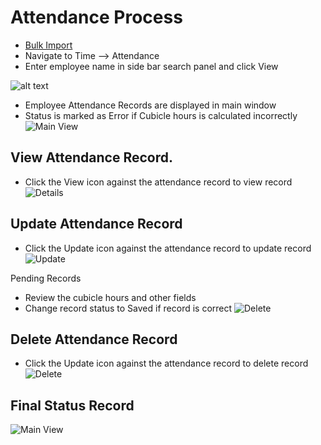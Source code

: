 Attendance Process
=========
- [Bulk Import](../../office/admin/bulkimport.html "Bulk Import")
- Navigate to Time --> Attendance
- Enter employee name in side bar search panel and click View

![alt text](../../images/timesheets/Employee_View.png "View Attendance")

- Employee Attendance Records are displayed in main window
- Status is marked as Error if Cubicle hours is calculated incorrectly
![Main View](../../images/timesheets/SavedtimeSheet.png "View Attendance")


View Attendance Record.
-----
- Click the View icon against the attendance record to view record
![Details](../../images/timesheets/View.png "View Attendance")


Update Attendance Record
-----
- Click the Update icon against the attendance record to update record 
![Update](../../images/timesheets/Update.png "View Attendance")

Pending Records 
- Review the cubicle hours and other fields
- Change record status to Saved if record is correct
![Delete](../../images/timesheets/UpdatedEntities.png "View Attendance")

Delete Attendance Record
-----
- Click the Update icon against the attendance record to delete record
![Delete](../../images/timesheets/delete.png "View Attendance")

Final Status Record
-----
![Main View](../../images/timesheets/Approvedentities.png "View Attendance")
